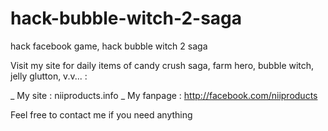 hack-bubble-witch-2-saga
========================

hack facebook game, hack bubble witch 2 saga

Visit my site for daily items of candy crush saga, farm hero, bubble witch, jelly glutton, v.v... :

_ My site : niiproducts.info
_ My fanpage : http://facebook.com/niiproducts

Feel free to contact me if you need anything 
